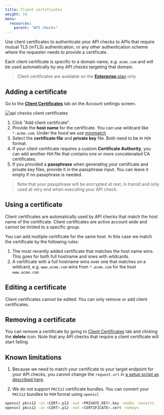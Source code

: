 ```yaml
---
title: Client certificates
weight: 14
menu:
  resources:
    parent: "API checks"
---
```


Use client certificates to authenticate your API checks to APIs that require mutual TLS (mTLS) authentication, or
any other authentication scheme where the requester needs to provide a certificate.

Each client certificate is specific to a domain name, e.g. `acme.com` and will be used automatically by any API checks 
targeting that domain.

> Client certificates are available on the [**Enterprise** plan](/pricing) only

## Adding a certificate

Go to the **[Client Certificates](https://app.checklyhq.com/settings/account/client-certificates)** tab on the Account settings screen.

![api checks client certificates](/docs/images/api-checks/client-certificates.png)

1. Click "Add client certificate".
2. Provide the **host name** for the certificate. You can use wildcard like `*.acme.com`. Under the hood we use [minimatch](https://www.npmjs.com/package/minimatch) 
3. Select the **certificate file** and **private key** file. Both need to be in `PEM` format.
4. If your client certificate requires a custom **Certificate Authority**, you can add another `PEM` file that contains one or more concatenated CA certificates.
5. If you provided a **passphrase** when generating your certificate and private key files, provide it in the passphrase input. You can leave it empty if no passphrase is needed.

> Note that your passphrase will be encrypted at rest, in transit and only used at very end when executing your API check. 

## Using a certificate

Client certificates are automatically used by API checks that match the host name of the certificate. Client certificates 
are active account wide and cannot be limited to a specific group.

You can add multiple certificate for the same host. In this case we match the certificate by the following rules:

1. The most recently added certificate that matches the host name wins. This goes for both full hostname and ones with wildcards.
2. A certificate with a full hostname wins over one that matches on a wildcard, e.g. `www.acme.com` wins from `*.acme.com` for the host `www.acme.com`

## Editing a certificate

Client certificates cannot be edited. You can only remove or add client certificates.

## Removing a certificate

You can remove a certificate by going to [Client Certificates](https://app.checklyhq.com/settings/account/client-certificates)
tab and clicking the **delete** icon. Note that any API checks that require a client certificate will start failing. 

## Known limitations

1. Because we need to match your certificate to your target endpoint for your API checks, you cannot change the `request.url` 
in [a setup script as described here](/docs/api-checks/setup-teardown-scripts/#request).

2. We do not support `PKCS12` certificate bundles. You can convert your `PKCS12` bundles to `PEM` format using `openssl`

```bash
openssl pkcs12 -in <CERT>.p12 -out <PRIVATE_KEY>.key -nodes -nocerts
openssl pkcs12 -in <CERT>.p12 -out <CERTIFICATE>.cert -nokeys
```
